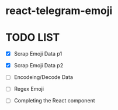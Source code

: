# react-telegram-emoji

# TODO LIST 
  - [x] Scrap Emoji Data p1
  - [x] Scrap Emoji Data p2
  - [ ] Encodeing/Decode Data
  - [ ] Regex Emoji
  - [ ] Completing the React component
 
  
